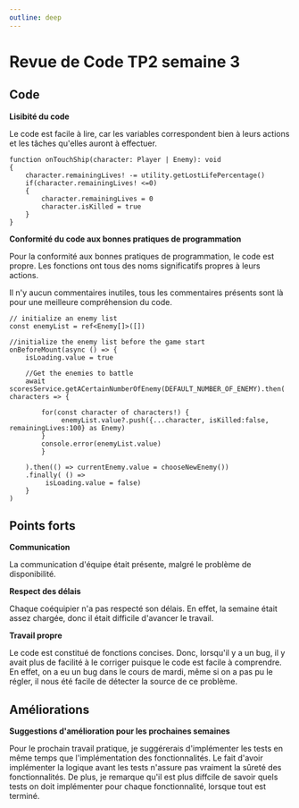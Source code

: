 ```yaml
---
outline: deep
---
```


# Revue de Code TP2 semaine 3

## Code

**Lisibité du code**

Le code est facile à lire, car les variables correspondent bien à leurs actions
et les tâches qu'elles auront à effectuer.

```
function onTouchShip(character: Player | Enemy): void
{
    character.remainingLives! -= utility.getLostLifePercentage()
    if(character.remainingLives! <=0)
    {
        character.remainingLives = 0
        character.isKilled = true
    }
}

```

**Conformité du code aux bonnes pratiques de programmation**

Pour la conformité aux bonnes pratiques de programmation, le code est propre.
Les fonctions ont tous des noms significatifs propres à leurs actions.

Il n'y aucun commentaires inutiles, tous les commentaires présents
sont là pour une meilleure compréhension du code.

```
// initialize an enemy list
const enemyList = ref<Enemy[]>([])

```

```
//initialize the enemy list before the game start
onBeforeMount(async () => {
    isLoading.value = true

    //Get the enemies to battle
    await scoresService.getACertainNumberOfEnemy(DEFAULT_NUMBER_OF_ENEMY).then( characters => {

        for(const character of characters!) {
             enemyList.value?.push({...character, isKilled:false, remainingLives:100} as Enemy)
        }
        console.error(enemyList.value)
        }

    ).then(() => currentEnemy.value = chooseNewEnemy())
    .finally( () =>
         isLoading.value = false)
    }
)

```

## Points forts

**Communication**

La communication d'équipe était présente, malgré le problème de disponibilité.

**Respect des délais**

Chaque coéquipier n'a pas respecté son délais. En effet, la semaine était assez chargée, donc il
était difficile d'avancer le travail.

**Travail propre**

Le code est constitué de fonctions concises.
Donc, lorsqu'il y a un bug, il y avait plus de facilité à le corriger puisque le code est facile à comprendre.
En effet, on a eu un bug dans le cours de mardi, même si on a pas pu le régler, il nous été facile de détecter
la source de ce problème.

## Améliorations

**Suggestions d'amélioration pour les prochaines semaines**

Pour le prochain travail pratique, je suggérerais d'implémenter les tests en même temps
que l'implémentation des fonctionnalités. Le fait d'avoir implémenter la logique avant les tests
n'assure pas vraiment la sûreté des fonctionnalités. De plus, je remarque qu'il est plus diffcile
de savoir quels tests on doit implémenter pour chaque fonctionnalité, lorsque tout est terminé.
